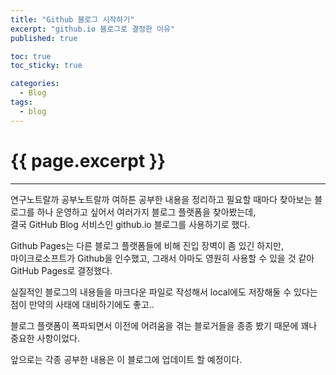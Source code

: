 ```yaml
---
title: "Github 블로그 시작하기"
excerpt: "github.io 블로그로 결정한 이유"
published: true

toc: true
toc_sticky: true

categories:
  - Blog
tags:
  - blog
---
```

# {{ page.excerpt }}
---

연구노트랄까 공부노트랄까 여하튼 공부한 내용을 정리하고 필요할 때마다 찾아보는 블로그를 하나 운영하고 싶어서 여러가지 블로그 플랫폼을 찾아봤는데,  
결국 GitHub Blog 서비스인 github.io 블로그를 사용하기로 했다.  

Github Pages는 다른 블로그 플랫폼들에 비해 진입 장벽이 좀 있긴 하지만,  
마이크로소프트가 Github을 인수했고, 그래서 아마도 영원히 사용할 수 있을 것 같아 GitHub Pages로 결정했다.  

실질적인 블로그의 내용들을 마크다운 파일로 작성해서 local에도 저장해둘 수 있다는 점이 만약의 사태에 대비하기에도 좋고..

블로그 플랫폼이 폭파되면서 이전에 어려움을 겪는 블로거들을 종종 봤기 때문에 꽤나 중요한 사항이었다.

앞으로는 각종 공부한 내용은 이 블로그에 업데이트 할 예정이다.